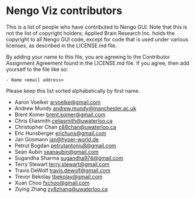Nengo Viz contributors
======================

This is a list of people who have contributed to Nengo GUI.
Note that this is not the list of copyright holders;
Applied Brain Research Inc. holds the copyright to
all Nengo GUI code, except for code that is used under
various licenses, as described in the LICENSE.md file.

By adding your name to this file, you are agreeing
to the Contributor Assignment Agreement found in
the LICENSE.md file. If you agree, then add yourself
to the file like so:

```
- Name <email address>
```

Please keep this list sorted alphabetically by first name.

- Aaron Voelker <arvoelke@gmail.com>
- Andrew Mundy <andrew.mundy@manchester.ac.uk>
- Brent Komer <brent.komer@gmail.com>
- Chris Eliasmith <celiasmith@uwaterloo.ca>
- Christopher Chan <c88chan@uwaterloo.ca>
- Eric Hunsberger <erichuns@gmail.com>
- Jan Gosmann <jan@hyper-world.de>
- Petrut Bogdan <petrutantoniu8@gmail.com>
- Sean Aubin <seanaubin@gmail.com>
- Sugandha Sharma <sugandha974@gmail.com>
- Terry Stewart <terry.stewart@gmail.com>
- Travis DeWolf <travis.dewolf@gmail.com>
- Trevor Bekolay <tbekolay@gmail.com>
- Xuan Choo <fxchoo@gmail.com>
- Ziying Zhang <zy8zhang@uwaterloo.ca>
